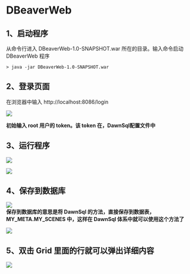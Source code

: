 # DBeaverWeb
## 1、启动程序
从命令行进入 DBeaverWeb-1.0-SNAPSHOT.war 所在的目录。输入命令启动 DBeaverWeb 程序
```shell
> java -jar DBeaverWeb-1.0-SNAPSHOT.war
```
## 2、登录页面
在浏览器中输入 http://localhost:8086/login

<img src='/smart_sql_img/dbeaver_login.jpg'></img><br/>

**初始输入 root 用户的 token。该 token 在，DawnSql配置文件中**

## 3、运行程序

<img src='/smart_sql_img/dbeaver_run_1.jpg'></img><br/>



<img src='/smart_sql_img/dbeaver_run.jpg'></img><br/>

## 4、保存到数据库

<img src='/smart_sql_img/dbeaver_save.jpg'></img><br/>
**保存到数据库的意思是将 DawnSql 的方法，直接保存到数据表，MY_META.MY_SCENES 中，这样在 DawnSql 体系中就可以使用这个方法了**

<img src='/smart_sql_img/dbeaver_scenes.jpg'></img><br/>

## 5、双击 Grid 里面的行就可以弹出详细内容
<img src='/smart_sql_img/show_detail.jpg'></img><br/>
